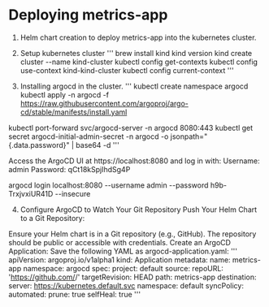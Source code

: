 # Deploying metrics-app
1. Helm chart creation to deploy metrics-app into the kubernetes cluster.

2. Setup kubernetes cluster
'''
brew install kind
kind version
kind create cluster --name kind-cluster
kubectl config get-contexts
kubectl config use-context kind-kind-cluster
kubectl config current-context
'''

3. Installing argocd in the cluster. 
'''
kubectl create namespace argocd
kubectl apply -n argocd -f https://raw.githubusercontent.com/argoproj/argo-cd/stable/manifests/install.yaml

kubectl port-forward svc/argocd-server -n argocd 8080:443
kubectl get secret argocd-initial-admin-secret -n argocd -o jsonpath="{.data.password}" | base64 -d
'''

Access the ArgoCD UI at https://localhost:8080 and log in with:
Username: admin
Password: qCt18kSpjIhdSg4P 

argocd login localhost:8080 --username admin --password h9b-TrxjvxiUR41D --insecure


4. Configure ArgoCD to Watch Your Git Repository
Push Your Helm Chart to a Git Repository:

Ensure your Helm chart is in a Git repository (e.g., GitHub).
The repository should be public or accessible with credentials.
Create an ArgoCD Application: Save the following YAML as argocd-application.yaml:
'''
apiVersion: argoproj.io/v1alpha1
kind: Application
metadata:
  name: metrics-app
  namespace: argocd
spec:
  project: default
  source:
    repoURL: 'https://github.com/<your-username>/<your-repo>'
    targetRevision: HEAD
    path: metrics-app
  destination:
    server: https://kubernetes.default.svc
    namespace: default
  syncPolicy:
    automated:
      prune: true
      selfHeal: true
'''



